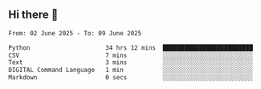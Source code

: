 ## Hi there 👋

<!--
**Bojupi/Bojupi** is a ✨ _special_ ✨ repository because its `README.md` (this file) appears on your GitHub profile.

Here are some ideas to get you started:

- 🔭 I’m currently working on ...
- 🌱 I’m currently learning ...
- 👯 I’m looking to collaborate on ...
- 🤔 I’m looking for help with ...
- 💬 Ask me about ...
- 📫 How to reach me: ...
- 😄 Pronouns: ...
- ⚡ Fun fact: ...
-->

<!--START_SECTION:waka-->

```txt
From: 02 June 2025 - To: 09 June 2025

Python                     34 hrs 12 mins  █████████████████████████   99.36 %
CSV                        7 mins          ░░░░░░░░░░░░░░░░░░░░░░░░░   00.35 %
Text                       3 mins          ░░░░░░░░░░░░░░░░░░░░░░░░░   00.19 %
DIGITAL Command Language   1 min           ░░░░░░░░░░░░░░░░░░░░░░░░░   00.07 %
Markdown                   0 secs          ░░░░░░░░░░░░░░░░░░░░░░░░░   00.02 %
```

<!--END_SECTION:waka-->
